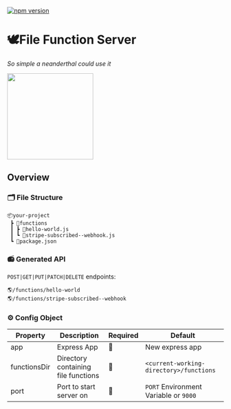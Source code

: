 [![npm version](https://badge.fury.io/js/file-function-server.svg)](https://badge.fury.io/js/file-function-server)

# 🕊File Function Server

*So simple a neanderthal could use it*

<img src="https://media.giphy.com/media/8xsrNAZGhTCW4/source.gif" height="200"/>

## Overview

### 🗂 File Structure
```
📦your-project
 ┣ 📂functions
 ┃ ┣ 📜hello-world.js
 ┃ ┗ 📜stripe-subscribed--webhook.js
 ┗ 📜package.json
``` 

### 📻 Generated API

`POST|GET|PUT|PATCH|DELETE` endpoints:

```
🌎/functions/hello-world
🌎/functions/stripe-subscribed--webhook
```

<!-- generated with https://www.tablesgenerator.com/markdown_tables# -->

### ⚙️ Config Object 
| Property     | Description                         | Required | Default                                 |
|--------------|-------------------------------------|----------|-----------------------------------------|
| app          | Express App                         | 🚫        | New express app                         |
| functionsDir | Directory containing file functions | 🚫        | `<current-working-directory>/functions` |
| port         | Port to start server on             | 🚫        | `PORT` Environment Variable or `9000`   |

<!-- <img height="100" src="https://media.giphy.com/media/l41Yd4OGP1NDJRKdq/giphy.gif"/> -->
